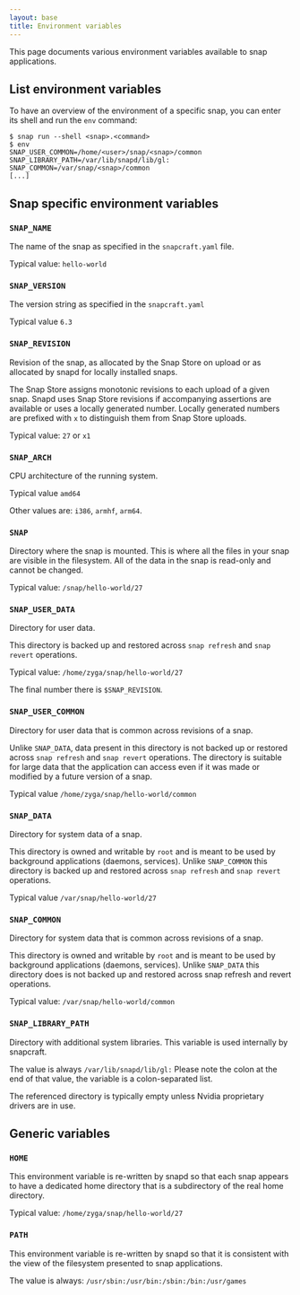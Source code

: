 ```yaml
---
layout: base
title: Environment variables
---
```


This page documents various environment variables available to snap applications.

## List environment variables

To have an overview of the environment of a specific snap, you can enter its shell and run the `env` command:

    $ snap run --shell <snap>.<command>
    $ env
    SNAP_USER_COMMON=/home/<user>/snap/<snap>/common
    SNAP_LIBRARY_PATH=/var/lib/snapd/lib/gl:
    SNAP_COMMON=/var/snap/<snap>/common
    [...]

## Snap specific environment variables

### `SNAP_NAME`

The name of the snap as specified in the `snapcraft.yaml` file.

Typical value: `hello-world`

### `SNAP_VERSION`

The version string as specified in the `snapcraft.yaml`

Typical value `6.3`

### `SNAP_REVISION`

Revision of the snap, as allocated by the Snap Store on upload or as allocated by snapd for locally installed snaps.

The Snap Store assigns monotonic revisions to each upload of a given snap. Snapd uses Snap Store revisions if accompanying assertions are available or uses a locally generated number. Locally generated numbers are prefixed with `x` to distinguish them from Snap Store uploads.

Typical value: `27` or `x1`

### `SNAP_ARCH`

CPU architecture of the running system.

Typical value `amd64`

Other values are: `i386`, `armhf`, `arm64`.

### `SNAP`

Directory where the snap is mounted. This is where all the files in your snap are visible in the filesystem.
All of the data in the snap is read-only and cannot be changed.

Typical value: `/snap/hello-world/27`

### `SNAP_USER_DATA`

Directory for user data.

This directory is backed up and restored across `snap refresh` and `snap revert` operations.

Typical value: `/home/zyga/snap/hello-world/27`

The final number there is `$SNAP_REVISION`.

### `SNAP_USER_COMMON`

Directory for user data that is common across revisions of a snap.

Unlike `SNAP_DATA`, data present in this directory is not backed up or restored across `snap refresh` and `snap revert` operations. The directory is suitable for large data that the application can access even if it was made or modified by a future version of a snap.

Typical value `/home/zyga/snap/hello-world/common`

### `SNAP_DATA`

Directory for system data of a snap.

This directory is owned and writable by `root` and is meant to be used by background applications (daemons, services). Unlike `SNAP_COMMON` this directory is backed up and restored across `snap refresh` and `snap revert` operations.

Typical value `/var/snap/hello-world/27`

### `SNAP_COMMON`

Directory for system data that is common across revisions of a snap.

This directory is owned and writable by `root` and is meant to be used by background applications (daemons, services). Unlike `SNAP_DATA` this directory does is not backed up and restored across snap refresh and revert operations.

Typical value: `/var/snap/hello-world/common`

### `SNAP_LIBRARY_PATH`

Directory with additional system libraries. This variable is used internally by snapcraft.

The value is always `/var/lib/snapd/lib/gl:` Please note the colon at the end of that value, the variable is a colon-separated list.

The referenced directory is typically empty unless Nvidia proprietary drivers are in use.

## Generic variables

### `HOME`

This environment variable is re-written by snapd so that each snap appears to have a dedicated home directory that is a subdirectory of the real home directory.

Typical value: `/home/zyga/snap/hello-world/27`

### `PATH`

This environment variable is re-written by snapd so that it is consistent with the view of the filesystem presented to snap applications.

The value is always: `/usr/sbin:/usr/bin:/sbin:/bin:/usr/games`